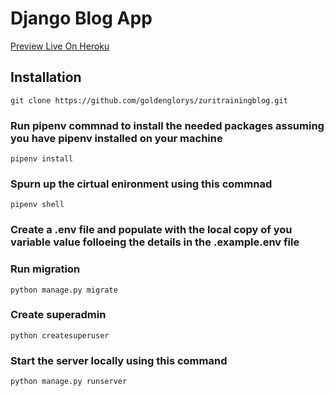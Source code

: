 # Django Blog App

[Preview Live On Heroku](https://zuri-django-blog-app.herokuapp.com/)

## Installation

`git clone https://github.com/goldenglorys/zuritrainingblog.git`

### Run pipenv commnad to install the needed packages assuming you have pipenv installed on your machine

`pipenv install`

### Spurn up the cirtual enironment using this commnad

`pipenv shell`

### Create a .env file and populate with the local copy of you variable value folloeing the details in the .example.env file

### Run migration

`python manage.py migrate`

### Create superadmin

`python createsuperuser`

### Start the server locally using this command

`python manage.py runserver`

